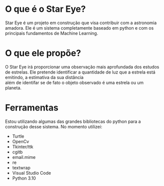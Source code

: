 # O que é o Star Eye?

Star Eye é um projeto em construção que visa contribuir com a astronomia amadora. Ele é um sistema completamente baseado em python e com os principais fundamentos de Machine Learning.

# O que ele propõe?

O Star Eye irá proporcionar uma observação mais aprofundada dos estudos de estrelas. Ele pretende identificar a quantidade de luz que a estrela está emitindo, a estimativa da sua distância<br/>
além de identifar se de fato o objeto observado é uma estrela ou um planeta.

# Ferramentas

Estou utilizando algumas das grandes bibliotecas do python para a construção desse sistema. No momento utilizei:</br>
* Turtle
* OpenCv
* Tkinter/ttk
* cgitb
* email.mime
* re
* textwrap
* Visual Studio Code
* Python 3.10
